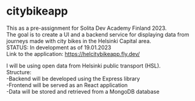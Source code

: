 # citybikeapp

This as a pre-assignment for Solita Dev Academy Finland 2023.  
The goal is to create a UI and a backend service for displaying data from journeys made with city bikes in the Helsinki Capital area.    
STATUS: In development as of 19.01.2023  
Link to the application: https://helcitybikeapp.fly.dev/  
  
I will be using open data from Helsinki public transport (HSL).  
Structure:  
-Backend will be developed using the Express library  
-Frontend will be served as an React application  
-Data will be stored and retrieved from a MongoDB database  


